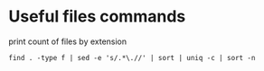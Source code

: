 # Useful files commands
print count of files by extension

`find . -type f | sed -e 's/.*\.//' | sort | uniq -c | sort -n`

